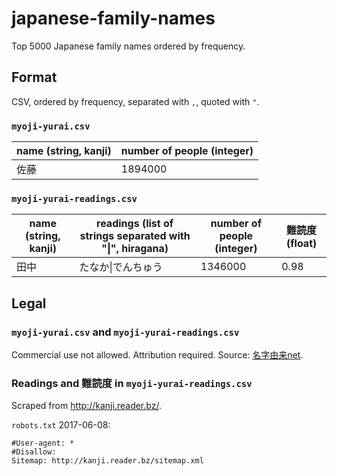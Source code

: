 # japanese-family-names

Top 5000 Japanese family names ordered by frequency.

## Format

CSV, ordered by frequency, separated with `,`, quoted with `"`.

### `myoji-yurai.csv`

| name (string, kanji) | number of people (integer) |
| -------------------- | -------------------------- |
| 佐藤 | 1894000 |

### `myoji-yurai-readings.csv`

| name (string, kanji) | readings (list of strings separated with "\|", hiragana) | number of people (integer) | 難読度 (float) |
| -------------------- | -------------------------------------------------------- | -------------------------- | ------------- |
| 田中 | たなか\|でんちゅう | 1346000 | 0.98 |

## Legal

### `myoji-yurai.csv` and `myoji-yurai-readings.csv`

Commercial use not allowed. Attribution required. Source: [名字由来net](https://myoji-yurai.net/prefectureRanking.htm).

### Readings and 難読度 in `myoji-yurai-readings.csv`

Scraped from http://kanji.reader.bz/.

`robots.txt` 2017-06-08:

    #User-agent: *
    #Disallow:
    Sitemap: http://kanji.reader.bz/sitemap.xml
